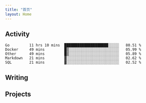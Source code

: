 ```yaml
---
title: "首页"
layout: Home
---
```


## Activity
<!--START_SECTION:waka-->
```text
Go         11 hrs 10 mins  ████████████████████░░░░░   80.51 % 
Docker     49 mins         █▒░░░░░░░░░░░░░░░░░░░░░░░   05.99 % 
Other      49 mins         █▒░░░░░░░░░░░░░░░░░░░░░░░   05.89 % 
Markdown   21 mins         ▓░░░░░░░░░░░░░░░░░░░░░░░░   02.62 % 
SQL        21 mins         ▓░░░░░░░░░░░░░░░░░░░░░░░░   02.52 % 
```
<!--END_SECTION:waka-->

## Writing
<PindedPosts />

## Projects
<Projects />
